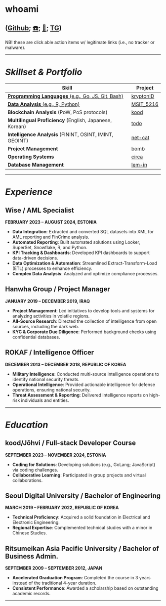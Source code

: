 # whoami
## **([Github](https://github.com/bob-606/); [☎️](tel:+37258802547); [📧](mailto:kood@jjl.ch); [TG](https://t.me/musubito))**
NB! these are click able action items w/ legitimate links (i.e., no tracker or malware).

---

# ***Skillset & Portfolio***

| **Skill**                      | **Project**                                                                                 |
|---------------------------------|-------------------------------------------------------------------------------------------------------|
| [**Programming Languages** (e.g., Go, JS, Git, Bash)](https://github.com/bob-606/)| [kryptonID](https://github.com/deorlovnis/KryptonID/blob/main/kryptonID%20(1).pdf)|
|[**Data Analysis** (e.g., R, Python)](https://github.com/bob-606/) | [MSIT_5216](https://github.com/bob-606/MSIT_5216) |
| **Blockchain Analysis** (PoW, PoS protocols) | [kood](https://kood.jjl.ch/)|
| **Multilingual Proficiency** (English, Japanese, Korean) | [todo](https://todo.jjl.ch/) |
| **Intelligence Analysis** (FININT, OSINT, IMINT, GEOINT) | [net-cat](https://github.com/bob-606/net-cat)|
| **Project Management**          | [bomb](https://bomb.jjl.ch/)|
| **Operating Systems**      | [circa](https://circa.jjl.ch/)|
| **Database Management**         | [lem-in](https://github.com/bob-606/lem-in)|

---

# ***Experience***
## Wise / AML Specialist
**FEBRUARY 2023 – AUGUST 2024, ESTONIA**
- **Data Integration**: Extracted and converted SQL datasets into XML for AML reporting and FinCrime analysis.
- **Automated Reporting**: Built automated solutions using Looker, SuperSet, Snowflake, R, and Python.
- **KPI Tracking & Dashboards**: Developed KPI dashboards to support data-driven decisions.
- **Data Optimization & Automation**: Streamlined Extract-Transform-Load (ETL) processes to enhance efficiency.
- **Complex Data Analysis**: Analyzed and optimize compliance processes.

## Hanwha Group / Project Manager
**JANUARY 2019 – DECEMBER 2019, IRAQ**
- **Project Management**: Led initiatives to develop tools and systems for analyzing activities in volatile regions.
- **All-Source Research**: Directed the collection of intelligence from open sources, including the dark web.
- **KYC & Corporate Due Diligence**: Performed background checks using confidential databases. 

## ROKAF / Intelligence Officer
**DECEMBER 2013 – DECEMBER 2018, REPUBLIC OF KOREA**
- **Military Intelligence**: Conducted multi-source intelligence operations to identify national security threats.
- **Operational Intelligence**: Provided actionable intelligence for defense operations, ensuring national security.
- **Threat Assessment & Reporting**: Delivered intelligence reports on high-risk individuals and entities.

---

# ***Education***
## kood/Jõhvi / Full-stack Developer Course
**SEPTEMBER 2023 – NOVEMBER 2024, ESTONIA**
- **Coding for Solutions**: Developing solutions (e.g., GoLang; JavaScript) via coding challenges.
- **Collaborative Learning**: Participated in group projects and virtual collaborations.

## Seoul Digital University / Bachelor of Engineering
**MARCH 2019 – FEBRUARY 2022, REPUBLIC OF KOREA**
- **Technical Proficiency**: Acquired a solid foundation in Electrical and Electronic Engineering.
- **Regional Expertise**: Complemented technical studies with a minor in Chinese Studies.

## Ritsumeikan Asia Pacific University / Bachelor of Business Admin.
**SEPTEMBER 2009 – SEPTEMBER 2012, JAPAN**
- **Accelerated Graduation Program**: Completed the course in 3 years instead of the traditional 4-year duration.
- **Consistent Performance**: Awarded a scholarship based on outstanding academic records.

---
